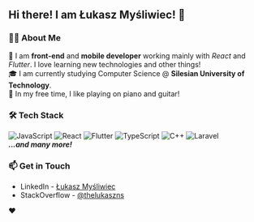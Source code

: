 ## Hi there! I am Łukasz Myśliwiec! 👋
### 👨‍💻 About Me 
🤔 I am **front-end** and **mobile developer** working mainly with *React* and *Flutter*. I love learning new technologies and other things!  
🎓 I am currently studying Computer Science @ **Silesian University of Technology**.  
🎹 In my free time, I like playing on piano and guitar!

### 🛠 Tech Stack
![JavaScript](https://img.shields.io/badge/-JavaScript-5c1ef7?logo=JavaScript&style=flat)
![React](https://img.shields.io/badge/-React-61DAFB?logo=React&style=flat&logoColor=white)
![Flutter](https://img.shields.io/badge/-Flutter-02569B?logo=Flutter&style=flat)
![TypeScript](https://img.shields.io/badge/-TypeScript-white?logo=TypeScript&style=flat)
![C++](https://img.shields.io/badge/-C++-00599C?logo=C%2B%2B&style=flat)
![Laravel](https://img.shields.io/badge/-Laravel-white?logo=Laravel&style=flat)  
***...and many more!***

### :mailbox: Get in Touch
- LinkedIn - [Łukasz Myśliwiec](https://www.linkedin.com/in/%C5%82ukasz-my%C5%9Bliwiec-b246aa161/)
- StackOverflow - [@thelukaszns](https://stackoverflow.com/users/10253926/thelukaszns)

:heart:

<!--
**TheLukaszNs/TheLukaszNs** is a ✨ _special_ ✨ repository because its `README.md` (this file) appears on your GitHub profile.

Here are some ideas to get you started:

- 🔭 I’m currently working on ...
- 🌱 I’m currently learning ...
- 👯 I’m looking to collaborate on ...
- 🤔 I’m looking for help with ...
- 💬 Ask me about ...
- 📫 How to reach me: ...
- 😄 Pronouns: ...
- ⚡ Fun fact: ...
-->
